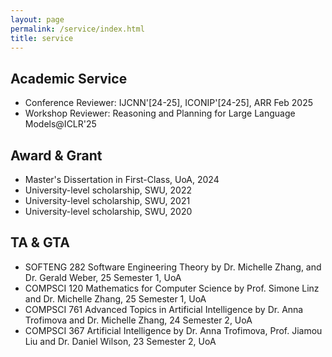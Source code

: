 ```yaml
---
layout: page
permalink: /service/index.html
title: service
---
```


## Academic Service

- Conference Reviewer: IJCNN'[24-25], ICONIP'[24-25], ARR Feb 2025
- Workshop Reviewer: Reasoning and Planning for Large Language Models@ICLR'25

## Award & Grant

- Master's Dissertation in First-Class, UoA, 2024
- University-level scholarship, SWU, 2022
- University-level scholarship, SWU, 2021
- University-level scholarship, SWU, 2020

## TA & GTA

- SOFTENG 282 Software Engineering Theory by Dr. Michelle Zhang, and Dr. Gerald Weber, 25 Semester 1, UoA
- COMPSCI 120 Mathematics for Computer Science by Prof. Simone Linz and Dr. Michelle Zhang, 25 Semester 1, UoA
- COMPSCI 761 Advanced Topics in Artificial Intelligence by Dr. Anna Trofimova and Dr. Michelle Zhang, 24 Semester 2, UoA
- COMPSCI 367 Artificial Intelligence by Dr. Anna Trofimova, Prof. Jiamou Liu and Dr. Daniel Wilson, 23 Semester 2, UoA
